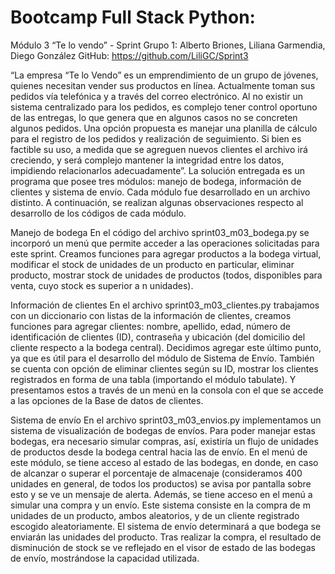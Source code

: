 # Bootcamp Full Stack Python:

Módulo 3
“Te lo vendo” - Sprint
Grupo 1: Alberto Briones, Liliana Garmendia, Diego González
GitHub: https://github.com/LiliGC/Sprint3

“La empresa “Te lo Vendo” es un emprendimiento de un grupo de jóvenes, quienes necesitan vender sus productos en línea. Actualmente toman sus pedidos vía telefónica y a través del correo electrónico. Al no existir un sistema centralizado para los pedidos, es complejo tener control oportuno de las entregas, lo que genera que en algunos casos no se concreten algunos pedidos.	
Una opción propuesta es manejar una planilla de cálculo para el registro de los pedidos y realización de seguimiento. Si bien es factible su uso, a medida que se agreguen nuevos clientes el archivo irá creciendo, y será complejo mantener la integridad entre los datos, impidiendo relacionarlos adecuadamente”. 
La solución entregada es un programa que posee tres módulos: manejo de bodega, información de clientes y sistema de envío. Cada módulo fue desarrollado en un archivo distinto. A continuación, se realizan algunas observaciones respecto al desarrollo de los códigos de cada módulo. 

Manejo de bodega
En el código del archivo sprint03_m03_bodega.py se incorporó un menú que permite acceder a las operaciones solicitadas para este sprint. Creamos funciones para agregar productos a la bodega virtual, modificar el stock de unidades de un producto en particular, eliminar producto, mostrar stock de unidades de productos (todos, disponibles para venta, cuyo stock es superior a n unidades).

Información de clientes
En el archivo sprint03_m03_clientes.py trabajamos con un diccionario con listas de la información de clientes, creamos funciones para agregar clientes: nombre, apellido, edad, número de identificación de clientes (ID), contraseña y ubicación (del domicilio del cliente respecto a la bodega central). Decidimos agregar este último punto, ya que es útil para el desarrollo del módulo de Sistema de Envío. También se cuenta con opción de eliminar clientes según su ID, mostrar los clientes registrados en forma de una tabla (importando el módulo tabulate). Y presentamos estos a través de un menú en la consola con el que se accede a las opciones de la Base de datos de clientes.

Sistema de envío
En el archivo sprint03_m03_envios.py implementamos un sistema de visualización de bodegas de envíos. Para poder manejar estas bodegas, era necesario simular compras, así, existiría un flujo de unidades de productos desde la bodega central hacia las de envío. En el menú de este módulo, se tiene acceso al estado de las bodegas, en donde, en caso de alcanzar o superar el porcentaje de almacenaje (consideramos 400 unidades en general, de todos los productos) se avisa por pantalla sobre esto y se ve un mensaje de alerta. Además, se tiene acceso en el menú a simular una compra y un envío. Este sistema consiste en la compra de m unidades de un producto, ambos aleatorios, y de un cliente registrado escogido aleatoriamente. El sistema de envío determinará a que bodega se enviarán las unidades del producto. Tras realizar la compra, el resultado de disminución de stock se ve reflejado en el visor de estado de las bodegas de envío, mostrándose la capacidad utilizada.
 



